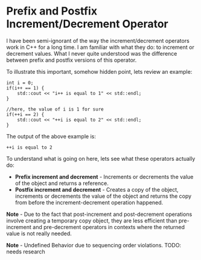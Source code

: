 # Prefix and Postfix Increment/Decrement Operator
I have been semi-ignorant of the way the increment/decrement operators work in C++ for a long time. I am familiar with what they do: to increment or decrement values. What I never quite understood was the difference between prefix and postfix versions of this operator.

To illustrate this important, somehow hidden point, lets review an example:
```
int i = 0;
if(i++ == 1) {
    std::cout << "i++ is equal to 1" << std::endl;
}

//here, the value of i is 1 for sure
if(++i == 2) {
    std::cout << "++i is equal to 2" << std::endl;
}
```

The output of the above example is:
```
++i is equal to 2
```

To understand what is going on here, lets see what these operators actually do:
- **Prefix increment and decrement** - Increments or decrements the value of the object and returns a reference.
- **Postfix increment and decrement** - Creates a copy of the object, increments or decrements the value of the object and returns the copy from before the increment-decrement operation happened.

**Note** - Due to the fact that post-increment and post-decrement operations involve creating a temporary copy object, they are less efficient than pre-increment and pre-decrement operators in contexts where the returned value is not really needed.

**Note** - Undefined Behavior due to sequencing order violations. TODO: needs research

